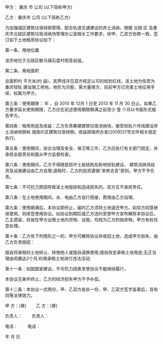 
 


甲方：
重庆
市 公司 (以下简称甲方)


乙方：重庆市 公司 (以下简称乙方)


为加强城区建筑垃圾倾倒管理，配合轨道交通建设的弃土消纳，根据
北碚
区 及重庆市北碚区建筑垃圾消纳场管理办公室相关工作要求，经甲、乙双方协商一致，签订如下土地租用协议如下：


第一条、用地位置


该宗地位于北碚区歇马镇石盘村观音岩组。


第二条、用地面积


总面积约 平方米(约 亩)，其界线详见双方核定认可的规划红线，该土地为性质为重庆轻轨 建设施工用地，地形为沟壑，需大量填方，目前甲方已完善土地征用手续，权属为甲方。


第三条：使用期限： 年 ，自 2010 年 12月 1 日至 2013 年 11 月 30 日止。如果乙方要求延长使用期限，乙方应在前述使用期限期满之前至少 壹 个月以书面形式报告甲方。


第四条：租用用途及收益：乙方负责筹建建筑垃圾消纳场，接受轻轨六号线建设弃土消纳倾倒和 城南片区建筑垃圾倾倒。收益按碚府办发[2009]37号文件相关规定执行。


第五条：使用期间，综合治理及安全、保卫等工作，乙方应执行有关部门规定，并承担全部责任和服从甲方监督检查。


第六条：使用期间，乙方不得随意损坏土层结构及影响轻轨建设， 建筑消纳场投资及设施建设由乙方自理;退租时，乙方的投资遵循“来修去丢”原则，甲方不予负责。


第七条：不可抗力原因导致该土地毁损和造成损失的，双方互不承担责任。


第八条：在土地使用期间，水、电由乙方自行搭接，费用由乙方自理。


第九条：使用期满后，本协议即终止，届时乙方须将土地退还甲方。如双方同意继续使用，则续签使用协议。如协议到期后或乙方违约至使甲方宣布解除本协议后，乙主遗留、存放在甲方出租土地内货物、设施，均视为乙方的抛弃物，甲方有权任意处理。


第十条：乙方有下列情形之一的，甲方可解除协议并收回土地，造成甲方损失，由乙方负责赔偿：


擅自将承租的土地转让、转借他人或擅自调换使用;擅自改变承租土地用途;无正当理由闲置达2个月;利用承租土地进行违法活动;


第十一条：如因国家建设，不可抗力因素至使协议不能继续履行，


本协议无条件终止，乙方的经济损失甲方不予补偿。


第十二条：本协议一式两份，甲、乙双方各执一份，甲、乙双方签字盖章后，具有同等法律效力。


甲 方：(章)　　 乙 方：(章)


负责人：　　 负责人：


电话：　　 电话：


年 月 日
 


 

 
 
 
 
 
  


  
 

  


  


  
 
 
 
 

